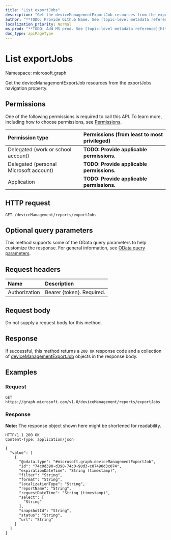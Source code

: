 ```yaml
---
title: "List exportJobs"
description: "Get the deviceManagementExportJob resources from the exportJobs navigation property."
author: "**TODO: Provide Github Name. See [topic-level metadata reference](https://msgo.azurewebsites.net/add/document/guidelines/metadata.html#topic-level-metadata)**"
localization_priority: Normal
ms.prod: "**TODO: Add MS prod. See [topic-level metadata reference](https://msgo.azurewebsites.net/add/document/guidelines/metadata.html#topic-level-metadata)**"
doc_type: apiPageType
---
```


# List exportJobs
Namespace: microsoft.graph



Get the deviceManagementExportJob resources from the exportJobs navigation property.

## Permissions
One of the following permissions is required to call this API. To learn more, including how to choose permissions, see [Permissions](/graph/permissions-reference).

|Permission type|Permissions (from least to most privileged)|
|:---|:---|
|Delegated (work or school account)|**TODO: Provide applicable permissions.**|
|Delegated (personal Microsoft account)|**TODO: Provide applicable permissions.**|
|Application|**TODO: Provide applicable permissions.**|

## HTTP request

<!-- {
  "blockType": "ignored"
}
-->
``` http
GET /deviceManagement/reports/exportJobs
```

## Optional query parameters
This method supports some of the OData query parameters to help customize the response. For general information, see [OData query parameters](/graph/query-parameters).

## Request headers
|Name|Description|
|:---|:---|
|Authorization|Bearer {token}. Required.|

## Request body
Do not supply a request body for this method.

## Response

If successful, this method returns a `200 OK` response code and a collection of [deviceManagementExportJob](../resources/devicemanagementexportjob.md) objects in the response body.

## Examples

### Request
<!-- {
  "blockType": "request",
  "name": "list_devicemanagementexportjob"
}
-->
``` http
GET https://graph.microsoft.com/v1.0/deviceManagement/reports/exportJobs
```


### Response
**Note:** The response object shown here might be shortened for readability.
<!-- {
  "blockType": "response",
  "truncated": true,
  "@odata.type": "Collection(microsoft.graph.deviceManagementExportJob)"
}
-->
``` http
HTTP/1.1 200 OK
Content-Type: application/json

{
  "value": [
    {
      "@odata.type": "#microsoft.graph.deviceManagementExportJob",
      "id": "74c0d390-d390-74c0-90d3-c07490d3c074",
      "expirationDateTime": "String (timestamp)",
      "filter": "String",
      "format": "String",
      "localizationType": "String",
      "reportName": "String",
      "requestDateTime": "String (timestamp)",
      "select": [
        "String"
      ],
      "snapshotId": "String",
      "status": "String",
      "url": "String"
    }
  ]
}
```

